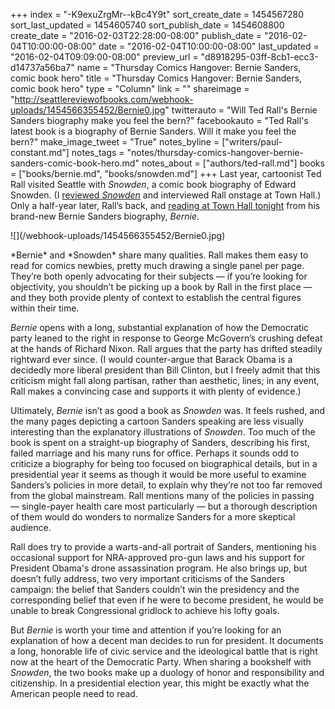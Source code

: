 +++
index = "-K9exuZrgMr--kBc4Y9t"
sort_create_date = 1454567280
sort_last_updated = 1454605740
sort_publish_date = 1454608800
create_date = "2016-02-03T22:28:00-08:00"
publish_date = "2016-02-04T10:00:00-08:00"
date = "2016-02-04T10:00:00-08:00"
last_updated = "2016-02-04T09:09:00-08:00"
preview_url = "d8918295-03ff-8cb1-ecc3-d14737a56ba7"
name = "Thursday Comics Hangover: Bernie Sanders, comic book hero"
title = "Thursday Comics Hangover: Bernie Sanders, comic book hero"
type = "Column"
link = ""
shareimage = "http://seattlereviewofbooks.com/webhook-uploads/1454566355452/Bernie0.jpg"
twitterauto = "Will Ted Rall's Bernie Sanders biography make you feel the bern?"
facebookauto = "Ted Rall's latest book is a biography of Bernie Sanders. Will it make you feel the bern?"
make_image_tweet = "True"
notes_byline = ["writers/paul-constant.md"]
notes_tags = "notes/thursday-comics-hangover-bernie-sanders-comic-book-hero.md"
notes_about = ["authors/ted-rall.md"]
books = ["books/bernie.md", "books/snowden.md"]
+++
Last year, cartoonist Ted Rall visited Seattle with *Snowden*, a comic book biography of Edward Snowden. (I [reviewed *Snowden*](http://seattlereviewofbooks.com/reviews/a-real-american-hero/) and interviewed Rall onstage at Town Hall.) Only a half-year later, Rall’s back, and [reading at Town Hall tonight](https://townhallseattle.org/event/ted-rall-2/) from his brand-new Bernie Sanders biography, *Bernie*.

<p class="image-left">![](/webhook-uploads/1454566355452/Bernie0.jpg)</p>*Bernie* and *Snowden* share many qualities. Rall makes them easy to read for comics newbies, pretty much drawing a single panel per page. They’re both openly advocating for their subjects — if you’re looking for objectivity, you shouldn’t be picking up a book by Rall in the first place — and they both provide plenty of context to establish the central figures within their time. 

*Bernie* opens with a long, substantial explanation of how the Democratic party leaned to the right in response to George McGovern’s crushing defeat at the hands of Richard Nixon. Rall argues that the party has drifted steadily rightward ever since. (I would counter-argue that Barack Obama is a decidedly more liberal president than Bill Clinton, but I freely admit that this criticism might fall along partisan, rather than aesthetic, lines; in any event, Rall makes a convincing case and supports it with plenty of evidence.) 

Ultimately, *Bernie* isn’t as good a book as *Snowden* was. It feels rushed, and the many pages depicting a cartoon Sanders speaking are less visually interesting than the explanatory illustrations of *Snowden*. Too much of the book is spent on a straight-up biography of Sanders, describing his first, failed marriage and his many runs for office. Perhaps it sounds odd to criticize a biography for being too focused on biographical details, but in a presidential year it seems as though it would be more useful to examine Sanders’s policies in more detail, to explain why they’re not too far removed from the global mainstream. Rall mentions many of the policies in passing — single-payer health care most particularly — but a thorough description of them would do wonders to normalize Sanders for a more skeptical audience.

Rall does try to provide a warts-and-all portrait of Sanders, mentioning his occasional support for NRA-approved pro-gun laws and his support for President Obama's drone assassination program. He also brings up, but doesn’t fully address, two very important criticisms of the Sanders campaign: the belief that Sanders couldn’t win the presidency and the corresponding belief that even if he were to become president, he would be unable to break Congressional gridlock to achieve his lofty goals. 

But *Bernie* is worth your time and attention if you’re looking for an explanation of how a decent man decides to run for president. It documents a long, honorable life of civic service and the ideological battle that is right now at the heart of the Democratic Party. When sharing a bookshelf with *Snowden*, the two books make up a duology of honor and responsibility and citizenship. In a presidential election year, this might be exactly what the American people need to read.